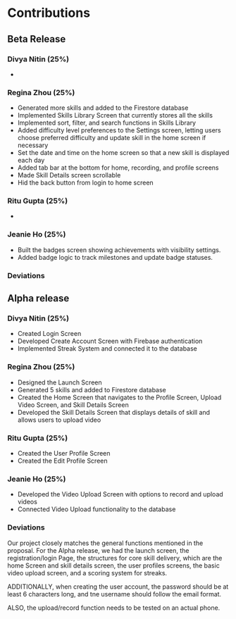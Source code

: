 # Contributions
## Beta Release
### Divya Nitin (25%)
- 

### Regina Zhou (25%)
- Generated more skills and added to the Firestore database
- Implemented Skills Library Screen that currently stores all the skills
- Implemented sort, filter, and search functions in Skills Library
- Added difficulty level preferences to the Settings screen, letting users
  choose preferred difficulty and update skill in the home screen if necessary
- Set the date and time on the home screen so that a new skill is displayed each day
- Added tab bar at the bottom for home, recording, and profile screens
- Made Skill Details screen scrollable
- Hid the back button from login to home screen

### Ritu Gupta (25%)
- 

### Jeanie Ho (25%)
- Built the badges screen showing achievements with visibility settings.
- Added badge logic to track milestones and update badge statuses.

### Deviations

## Alpha release
### Divya Nitin (25%)
- Created Login Screen
- Developed Create Account Screen with Firebase authentication
- Implemented Streak System and connected it to the database

### Regina Zhou (25%)
- Designed the Launch Screen
- Generated 5 skills and added to Firestore database
- Created the Home Screen that navigates to the Profile Screen, Upload Video Screen, and Skill Details Screen
- Developed the Skill Details Screen that displays details of skill and allows users to upload video

### Ritu Gupta (25%)
- Created the User Profile Screen
- Created the Edit Profile Screen 

### Jeanie Ho (25%)
- Developed the Video Upload Screen with options to record and upload videos
- Connected Video Upload functionality to the database

### Deviations

Our project closely matches the general functions mentioned in the proposal. 
For the Alpha release, we had the launch screen, the registration/login Page, the structures for core skill delivery, which are
the home Screen and skill details screen, the user profiles screens, the basic video upload screen, and a scoring system for streaks.

ADDITIONALLY, when creating the user account, the password should be at least 6 characters long, and tne username should follow the email format.

ALSO, the upload/record function needs to be tested on an actual phone.


